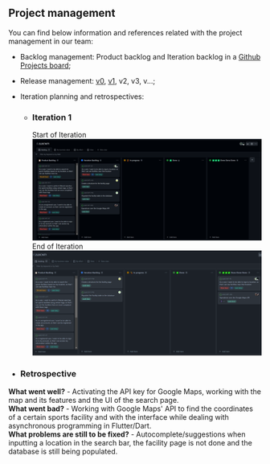 
## Project management
You can find below information and references related with the project management in our team: 

* Backlog management: Product backlog and Iteration backlog in a [Github Projects board](https://github.com/orgs/FEUP-LEIC-ES-2022-23/projects/26);
* Release management: [v0](https://github.com/FEUP-LEIC-ES-2022-23/2LEIC16T1/releases/tag/v0.1), [v1](https://github.com/FEUP-LEIC-ES-2022-23/2LEIC16T1/releases/tag/v0.2), v2, v3, v...;
* Iteration planning and retrospectives: 
  * ### Iteration 1
     Start of Iteration
![board_start_iteration1](../images/productmanagement/iteration%231-start.png)
     End of Iteration
![board_end_iteration1](../images/productmanagement/iteration%231-end.png)

* ### Retrospective

**What went well?** - Activating the API key for Google Maps, working with the map and its features and the UI of the search page.<br>
**What went bad?** - Working with Google Maps' API to find the coordinates of a certain sports facility and with the interface while dealing with asynchronous programming in Flutter/Dart.<br>
**What problems are still to be fixed?** - Autocomplete/suggestions when inputting a location in the search bar, the facility page is not done and the database is still being populated.<br>
